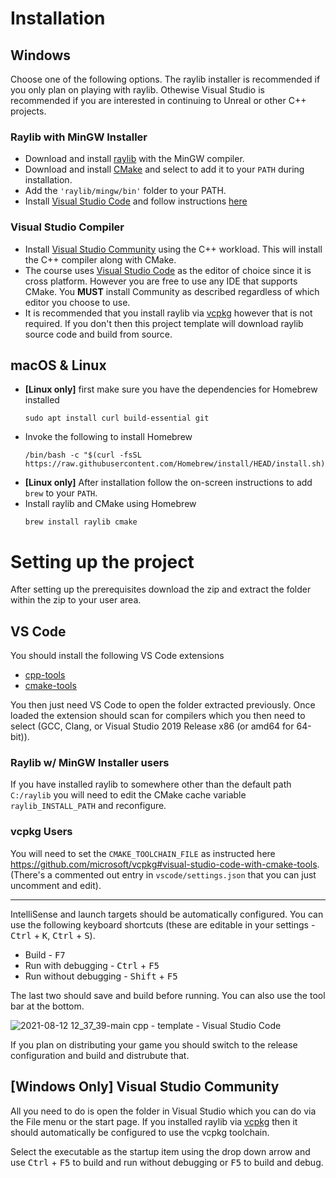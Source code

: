 # Installation

## Windows
Choose one of the following options. The raylib installer is recommended if you only plan on playing with raylib. Othewise Visual Studio is recommended if you are interested in continuing to Unreal or other C++ projects.

### Raylib with MinGW Installer
* Download and install [raylib][] with the MinGW compiler.
* Download and install [CMake][] and select to add it to your `PATH` during installation.
* Add the `'raylib/mingw/bin'` folder to your PATH.
* Install [Visual Studio Code] and follow instructions [here](#VS-Code)
### Visual Studio Compiler
* Install [Visual Studio Community][] using the C++ workload. This will install the C++ compiler along with CMake.
* The course uses [Visual Studio Code][] as the editor of choice since it is cross platform. However you are free to use any IDE that supports CMake. You **MUST** install Community as described regardless of which editor you choose to use.
* It is recommended that you install raylib via [vcpkg][] however that is not required. If you don't then this project template will download raylib source code and build from source.

## macOS & Linux

* **[Linux only]** first make sure you have the dependencies for Homebrew installed
  ```
  sudo apt install curl build-essential git
  ```
* Invoke the following to install Homebrew
  ```
  /bin/bash -c "$(curl -fsSL https://raw.githubusercontent.com/Homebrew/install/HEAD/install.sh)"
  ```
* **[Linux only]** After installation follow the on-screen instructions to add `brew` to your `PATH`.
* Install raylib and CMake using Homebrew
  ```
  brew install raylib cmake
  ```

# Setting up the project

After setting up the prerequisites download the zip and extract the folder within the zip to your user area.

## VS Code

You should install the following VS Code extensions

* [cpp-tools][]
* [cmake-tools][]

You then just need VS Code to open the folder extracted previously. Once loaded the extension should scan for compilers which you then need to select (GCC, Clang, or Visual Studio 2019 Release x86 (or amd64 for 64-bit)).

### Raylib w/ MinGW Installer users

If you have installed raylib to somewhere other than the default path `C:/raylib` you will need to edit the CMake cache variable `raylib_INSTALL_PATH` and reconfigure.

### vcpkg Users

You will need to set the `CMAKE_TOOLCHAIN_FILE` as instructed here https://github.com/microsoft/vcpkg#visual-studio-code-with-cmake-tools.
(There's a commented out entry in `vscode/settings.json` that you can just uncomment and edit).

---

IntelliSense and launch targets should be automatically configured. You can use the following keyboard shortcuts (these are editable in your settings - <kbd>Ctrl</kbd> + <kbd>K</kbd>, <kbd>Ctrl</kbd> + <kbd>S</kbd>).

* Build - <kbd>F7</kbd>
* Run with debugging - <kbd>Ctrl</kbd> + <kbd>F5</kbd>
* Run without debugging - <kbd>Shift</kbd> + <kbd>F5</kbd>

The last two should save and build before running. You can also use the tool bar at the bottom.

![2021-08-12 12_37_39-main cpp - template - Visual Studio Code](https://user-images.githubusercontent.com/2692096/129202914-c1fcef16-4ce7-417e-b186-8e45a66dbbd5.png)


If you plan on distributing your game you should switch to the release configuration and build and distrubute that.


## [Windows Only] Visual Studio Community

All you need to do is open the folder in Visual Studio which you can do via the File menu or the start page. If you installed raylib via [vcpkg] then it should automatically be configured to use the vcpkg toolchain.

Select the executable as the startup item using the drop down arrow and use <kbd>Ctrl</kbd> + <kbd>F5</kbd> to build and run without debugging or <kbd>F5</kbd> to build and debug.

[Visual Studio Community]: https://visualstudio.microsoft.com/vs/community/
[Visual Studio Code]: https://code.visualstudio.com/
[vcpkg]: https://vcpkg.io/
[raylib]: https://www.raylib.com/
[CMake]: https://cmake.org/download/
[cpp-tools]: https://marketplace.visualstudio.com/items?itemName=ms-vscode.cpptools
[cmake-tools]: https://marketplace.visualstudio.com/items?itemName=ms-vscode.cmake-tools
